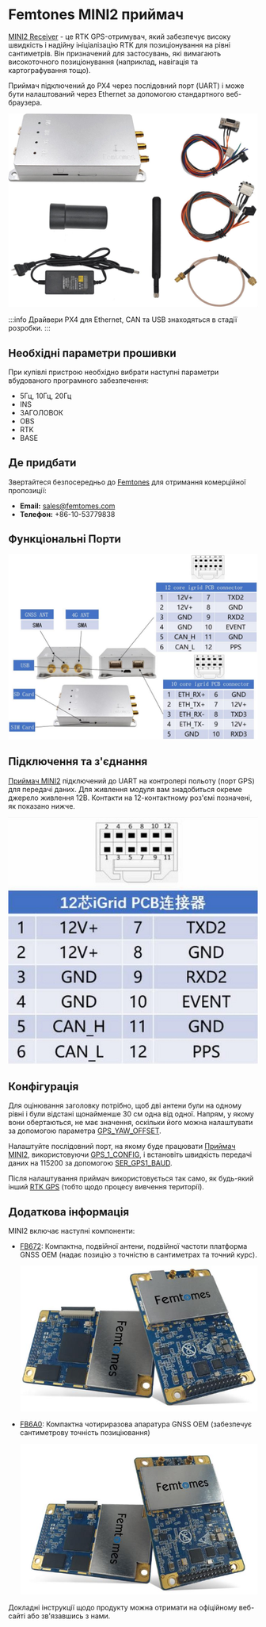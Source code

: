 # Femtones MINI2 приймач

[MINI2 Receiver](http://www.femtomes.com/#/MiniII?type=0) - це RTK GPS-отримувач, який забезпечує високу швидкість і надійну ініціалізацію RTK для позиціонування на рівні сантиметрів. Він призначений для застосувань, які вимагають високоточного позиціонування (наприклад, навігація та картографування тощо).

Приймач підключений до PX4 через послідовний порт (UART) і може бути налаштований через Ethernet за допомогою стандартного веб-браузера.

![Приймач MINI II](../../assets/hardware/gps/rtk_fem_miniII_receiver.jpg)

:::info
Драйвери PX4 для Ethernet, CAN та USB знаходяться в стадії розробки.
:::

## Необхідні параметри прошивки

При купівлі пристрою необхідно вибрати наступні параметри вбудованого програмного забезпечення:
- 5Гц, 10Гц, 20Гц
- INS
- ЗАГОЛОВОК
- OBS
- RTK
- BASE

## Де придбати

Звертайтеся безпосередньо до [Femtones](http://www.femtomes.com/) для отримання комерційної пропозиції:
- **Email:** [sales@femtomes.com](mailto:sales@femtomes.com)
- **Телефон:** +86-10-53779838

## Функціональні Порти

![MINI II 1](../../assets/hardware/gps/rtk_fem_miniII_1.jpg)

## Підключення та з'єднання

[Приймач MINI2](http://www.femtomes.com) підключений до UART на контролері польоту (порт GPS) для передачі даних. Для живлення модуля вам знадобиться окреме джерело живлення 12В. Контакти на 12-контактному роз'ємі позначені, як показано нижче.

![MINI_II_2](../../assets/hardware/gps/rtk_fem_miniII_2.jpg)


## Конфігурація

Для оцінювання заголовку потрібно, щоб дві антени були на одному рівні і були відстані щонайменше 30 см одна від одної. Напрям, у якому вони обертаються, не має значення, оскільки його можна налаштувати за допомогою параметра [GPS_YAW_OFFSET](../advanced_config/parameter_reference.md#GPS_YAW_OFFSET).

Налаштуйте послідовний порт, на якому буде працювати [Приймач MINI2](http://www.femtomes.com/#/MiniII?type=0), використовуючи [GPS_1_CONFIG](../advanced_config/parameter_reference.md#GPS_1_CONFIG), і встановіть швидкість передачі даних на 115200 за допомогою [SER_GPS1_BAUD](../advanced_config/parameter_reference.md#SER_GPS1_BAUD).

Після налаштування приймач використовується так само, як будь-який інший [RTK GPS](../gps_compass/rtk_gps.md) (тобто щодо процесу вивчення території).


## Додаткова інформація

MINI2 включає наступні компоненти:

- [FB672](http://www.femtomes.com/#/FB672): Компактна, подвійної антени, подвійної частоти платформа GNSS OEM (надає позицію з точністю в сантиметрах та точний курс).

  ![FB672](../../assets/hardware/gps/rtk_fem_fb_1.jpg)

- [FB6A0](http://www.femtomes.com/#/FB6A0): Компактна чотириразова апаратура GNSS OEM (забезпечує сантиметрову точність позиціювання)

  ![FB6A0](../../assets/hardware/gps/rtk_fem_fb_2.jpg)

Докладні інструкції щодо продукту можна отримати на офіційному веб-сайті або зв'язавшись з нами.
